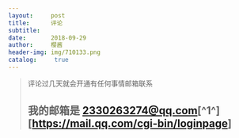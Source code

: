 ```yaml
---
layout:     post
title:      评论		
subtitle:   
date:       2018-09-29
author:     樱酱
header-img: img/710133.png
catalog: 	 true
---
```

>评论过几天就会开通有任何事情邮箱联系
>
>## 我的邮箱是 2330263274@qq.com[^1^][<https://mail.qq.com/cgi-bin/loginpage>]





